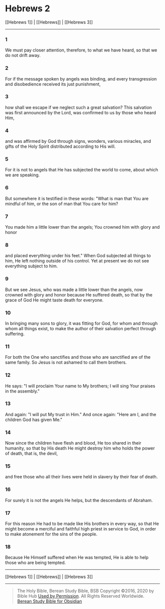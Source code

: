 # Hebrews 2

[[Hebrews 1]] | [[Hebrews]] | [[Hebrews 3]]

---

### 1
We must pay closer attention, therefore, to what we have heard, so that we do not drift away.

### 2
For if the message spoken by angels was binding, and every transgression and disobedience received its just punishment,

### 3
how shall we escape if we neglect such a great salvation? This salvation was first announced by the Lord, was confirmed to us by those who heard Him,

### 4
and was affirmed by God through signs, wonders, various miracles, and gifts of the Holy Spirit distributed according to His will.

### 5
For it is not to angels that He has subjected the world to come, about which we are speaking.

### 6
But somewhere it is testified in these words: "What is man that You are mindful of him, or the son of man that You care for him?

### 7
You made him a little lower than the angels; You crowned him with glory and honor

### 8
and placed everything under his feet." When God subjected all things to him, He left nothing outside of his control. Yet at present we do not see everything subject to him.

### 9
But we see Jesus, who was made a little lower than the angels, now crowned with glory and honor because He suffered death, so that by the grace of God He might taste death for everyone.

### 10
In bringing many sons to glory, it was fitting for God, for whom and through whom all things exist, to make the author of their salvation perfect through suffering.

### 11
For both the One who sanctifies and those who are sanctified are of the same family. So Jesus is not ashamed to call them brothers.

### 12
He says: "I will proclaim Your name to My brothers; I will sing Your praises in the assembly."

### 13
And again: "I will put My trust in Him." And once again: "Here am I, and the children God has given Me."

### 14
Now since the children have flesh and blood, He too shared in their humanity, so that by His death He might destroy him who holds the power of death, that is, the devil,

### 15
and free those who all their lives were held in slavery by their fear of death.

### 16
For surely it is not the angels He helps, but the descendants of Abraham.

### 17
For this reason He had to be made like His brothers in every way, so that He might become a merciful and faithful high priest in service to God, in order to make atonement for the sins of the people.

### 18
Because He Himself suffered when He was tempted, He is able to help those who are being tempted.

---

[[Hebrews 1]] | [[Hebrews]] | [[Hebrews 3]]

---

> The Holy Bible, Berean Study Bible, BSB
> Copyright &copy;2016, 2020 by Bible Hub
> [Used by Permission](https://berean.bible/terms.htm). All Rights Reserved Worldwide.
> [Berean Study Bible for Obsidian](https://github.com/gapmiss/berean-study-bible-for-obsidian)

